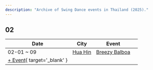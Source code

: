 ```yaml
---
description: "Archive of Swing Dance events in Thailand (2025)."
---
```


## 02

| Date | City | Event | |
| --- | --- | --- | --- |
| 02-01 ~ 09 | [Hua Hin](by_city.md#hua-hin) | [Breezy Balboa](breezy-balboa-2025.md) |  |
| [+ Event](https://github.com/swingdance/events/issues/new?assignees=&labels=add+event&projects=&template=02-add_entity.yml&title=%5B2025%2Fth%5D%20%3CName%3E&region=th&province=&city=&org_id=&date_starts=2025-02-&date_ends=2025-02-){ target='_blank' }
